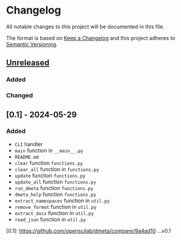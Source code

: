 # Changelog
All notable changes to this project will be documented in this file.

The format is based on [Keep a Changelog](http://keepachangelog.com/en/1.0.0/)
and this project adheres to [Semantic Versioning](http://semver.org/spec/v2.0.0.html).

## [Unreleased]
### Added
### Changed
## [0.1] - 2024-05-29
### Added
- `CLI` handler
- `main` function in `__main__.py`
- `README.md`
- `clear` function `functions.py`
- `clear_all` function in `functions.py`
- `update` function `functions.py`
- `update_all` function `functions.py`
- `run_dmeta` function `functions.py`
- `dmeta_help` function `functions.py`
- `extract_namespaces` function in `util.py`
- `remove_format` function in `util.py`
- `extract_docx` function in `util.py`
- `read_json` function in `util.py`

[Unreleased]: https://github.com/openscilab/dmeta/compare/v0.1...dev
[0.1]: https://github.com/openscilab/dmeta/compare/9a4ad10 ...v0.1